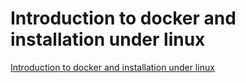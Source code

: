 # Introduction to docker and installation under linux
[Introduction to docker and installation under linux](https://aiwithcloud.com/2022/09/19/introduction_to_docker_and_installation_under_linux/)